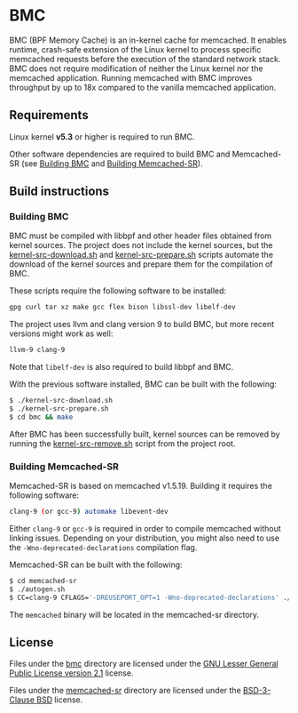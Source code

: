 BMC
===

BMC (BPF Memory Cache) is an in-kernel cache for memcached. It enables runtime, crash-safe extension of the Linux kernel to process specific memcached requests before the execution of the standard network stack. BMC does not require modification of neither the Linux kernel nor the memcached application. Running memcached with BMC improves throughput by up to 18x compared to the vanilla memcached application.

Requirements
---

Linux kernel __v5.3__ or higher is required to run BMC.

Other software dependencies are required to build BMC and Memcached-SR (see [Building BMC](#building-bmc) and [Building Memcached-SR](#building-memcached-sr)). 

Build instructions
---

### Building BMC

BMC must be compiled with libbpf and other header files obtained from kernel sources. The project does not include the kernel sources, but the [kernel-src-download.sh](kernel-src-download.sh) and [kernel-src-prepare.sh](kernel-src-prepare.sh) scripts automate the download of the kernel sources and prepare them for the compilation of BMC.

These scripts require the following software to be installed:

```sh
gpg curl tar xz make gcc flex bison libssl-dev libelf-dev
```

The project uses llvm and clang version 9 to build BMC, but more recent versions might work as well:

```sh
llvm-9 clang-9
```

Note that ```libelf-dev``` is also required to build libbpf and BMC.

With the previous software installed, BMC can be built with the following:
```bash
$ ./kernel-src-download.sh
$ ./kernel-src-prepare.sh
$ cd bmc && make
```

After BMC has been successfully built, kernel sources can be removed by running the [kernel-src-remove.sh](kernel-src-remove.sh) script from the project root.

### Building Memcached-SR

Memcached-SR is based on memcached v1.5.19. Building it requires the following software:

```sh
clang-9 (or gcc-9) automake libevent-dev
```

Either ```clang-9``` or ```gcc-9``` is required in order to compile memcached without linking issues. Depending on your distribution, you might also need to use the ```-Wno-deprecated-declarations``` compilation flag.

Memcached-SR can be built with the following:
```bash
$ cd memcached-sr 
$ ./autogen.sh
$ CC=clang-9 CFLAGS='-DREUSEPORT_OPT=1 -Wno-deprecated-declarations' ./configure && make
```

The ```memcached``` binary will be located in the memcached-sr directory.


License
---

Files under the [bmc](bmc) directory are licensed under the [GNU Lesser General Public License version 2.1](LICENSE) license.

Files under the [memcached-sr](memcached-sr) directory are licensed under the [BSD-3-Clause BSD](LICENSE&#32;(Memcached&#32;customizations)) license.
